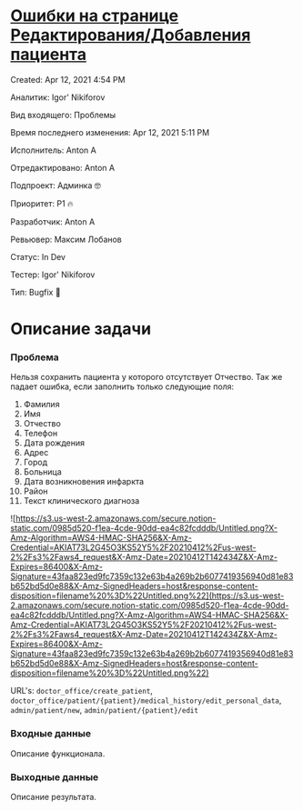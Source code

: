 # [Ошибки на странице Редактирования/Добавления пациента](https://www.notion.so/de927b4583f140b6b834dc634eeb08e8)

Created: Apr 12, 2021 4:54 PM

Аналитик: Igor' Nikiforov

Вид входящего: Проблемы

Время последнего изменения: Apr 12, 2021 5:11 PM

Исполнитель: Anton A

Отредактировано: Anton A

Подпроект: Админка 🤓

Приоритет: P1 🔥

Разработчик: Anton A

Ревьювер: Максим Лобанов

Статус: In Dev

Тестер: Igor' Nikiforov

Тип: Bugfix 🐞

# Описание задачи

### Проблема

Нельзя сохранить пациента у которого отсутствует Отчество.
Так же падает ошибка, если заполнить только следующие поля:
1. Фамилия
2. Имя
3. Отчество
4. Телефон
5. Дата рождения
6. Адрес
7. Город
8. Больница
9. Дата возникновения инфаркта
10. Район
11. Текст клинического диагноза

![https://s3.us-west-2.amazonaws.com/secure.notion-static.com/0985d520-f1ea-4cde-90dd-ea4c82fcdddb/Untitled.png?X-Amz-Algorithm=AWS4-HMAC-SHA256&X-Amz-Credential=AKIAT73L2G45O3KS52Y5%2F20210412%2Fus-west-2%2Fs3%2Faws4_request&X-Amz-Date=20210412T142434Z&X-Amz-Expires=86400&X-Amz-Signature=43faa823ed9fc7359c132e63b4a269b2b6077419356940d81e83b652bd5d0e88&X-Amz-SignedHeaders=host&response-content-disposition=filename%20%3D%22Untitled.png%22](https://s3.us-west-2.amazonaws.com/secure.notion-static.com/0985d520-f1ea-4cde-90dd-ea4c82fcdddb/Untitled.png?X-Amz-Algorithm=AWS4-HMAC-SHA256&X-Amz-Credential=AKIAT73L2G45O3KS52Y5%2F20210412%2Fus-west-2%2Fs3%2Faws4_request&X-Amz-Date=20210412T142434Z&X-Amz-Expires=86400&X-Amz-Signature=43faa823ed9fc7359c132e63b4a269b2b6077419356940d81e83b652bd5d0e88&X-Amz-SignedHeaders=host&response-content-disposition=filename%20%3D%22Untitled.png%22)

URL's: `doctor_office/create_patient`, `doctor_office/patient/{patient}/medical_history/edit_personal_data`, `admin/patient/new`, `admin/patient/{patient}/edit`

### Входные данные

Описание функционала.

### Выходные данные

Описание результата.
